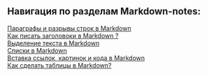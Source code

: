 
## Навигация по разделам Markdown-notes:

[Параграфы и разрывы строк в Markdown][1]       
[Как писать заголовоки в Markdown ?][2]          
[Выделение текста в Markdown][3]           
[Списки в Markdown][4]               
[Вставка ссылок, картинок и кода в Markdown][5]                 
[Как сделать таблицы в Markdown?][6]                  

[1]: https://github.com/Ularskiy/knowledge-base-notes/blob/main/Markdown-notes/01-paragraphs-and-line-breaks.md
[2]: https://github.com/Ularskiy/knowledge-base-notes/blob/main/Markdown-notes/02-headings.md
[3]: https://github.com/Ularskiy/knowledge-base-notes/blob/main/Markdown-notes/03-emphasis.md
[4]: https://github.com/Ularskiy/knowledge-base-notes/blob/main/Markdown-notes/04-list.md
[5]: https://github.com/Ularskiy/knowledge-base-notes/blob/main/Markdown-notes/05-inserting-links%2Cimages-and-code.md
[6]: https://github.com/Ularskiy/knowledge-base-notes/blob/main/Markdown-notes/06-tables.md

